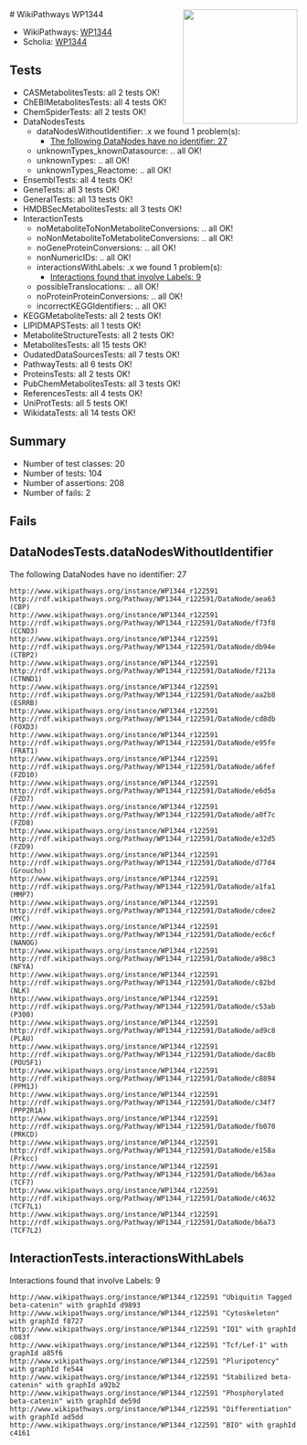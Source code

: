<img style="float: right; width: 200px" src="https://upload.wikimedia.org/wikipedia/commons/thumb/8/83/Wplogo_with_text_500.png/640px-Wplogo_with_text_500.png" />
# WikiPathways WP1344

* WikiPathways: [WP1344](https://new.wikipathways.org/pathways/WP1344)
* Scholia: [WP1344](https://scholia.toolforge.org/wikipathways/WP1344)
## Tests
* CASMetabolitesTests: all 2 tests OK!
* ChEBIMetabolitesTests: all 4 tests OK!
* ChemSpiderTests: all 2 tests OK!
* DataNodesTests
    * dataNodesWithoutIdentifier: .x we found 1 problem(s):
        * [The following DataNodes have no identifier: 27](#8792c4b6)
    * unknownTypes_knownDatasource: .. all OK!
    * unknownTypes: .. all OK!
    * unknownTypes_Reactome: .. all OK!
* EnsemblTests: all 4 tests OK!
* GeneTests: all 3 tests OK!
* GeneralTests: all 13 tests OK!
* HMDBSecMetabolitesTests: all 3 tests OK!
* InteractionTests
    * noMetaboliteToNonMetaboliteConversions: .. all OK!
    * noNonMetaboliteToMetaboliteConversions: .. all OK!
    * noGeneProteinConversions: .. all OK!
    * nonNumericIDs: .. all OK!
    * interactionsWithLabels: .x we found 1 problem(s):
        * [Interactions found that involve Labels: 9](#630d2680)
    * possibleTranslocations: .. all OK!
    * noProteinProteinConversions: .. all OK!
    * incorrectKEGGIdentifiers: .. all OK!
* KEGGMetaboliteTests: all 2 tests OK!
* LIPIDMAPSTests: all 1 tests OK!
* MetaboliteStructureTests: all 2 tests OK!
* MetabolitesTests: all 15 tests OK!
* OudatedDataSourcesTests: all 7 tests OK!
* PathwayTests: all 6 tests OK!
* ProteinsTests: all 2 tests OK!
* PubChemMetabolitesTests: all 3 tests OK!
* ReferencesTests: all 4 tests OK!
* UniProtTests: all 5 tests OK!
* WikidataTests: all 14 tests OK!


## Summary

* Number of test classes: 20
* Number of tests: 104
* Number of assertions: 208
* Number of fails: 2

## Fails

<a name="8792c4b6" />

## DataNodesTests.dataNodesWithoutIdentifier

The following DataNodes have no identifier: 27
```
http://www.wikipathways.org/instance/WP1344_r122591 http://rdf.wikipathways.org/Pathway/WP1344_r122591/DataNode/aea63 (CBP)
http://www.wikipathways.org/instance/WP1344_r122591 http://rdf.wikipathways.org/Pathway/WP1344_r122591/DataNode/f73f8 (CCND3)
http://www.wikipathways.org/instance/WP1344_r122591 http://rdf.wikipathways.org/Pathway/WP1344_r122591/DataNode/db94e (CTBP2)
http://www.wikipathways.org/instance/WP1344_r122591 http://rdf.wikipathways.org/Pathway/WP1344_r122591/DataNode/f213a (CTNND1)
http://www.wikipathways.org/instance/WP1344_r122591 http://rdf.wikipathways.org/Pathway/WP1344_r122591/DataNode/aa2b8 (ESRRB)
http://www.wikipathways.org/instance/WP1344_r122591 http://rdf.wikipathways.org/Pathway/WP1344_r122591/DataNode/cd8db (FOXD3)
http://www.wikipathways.org/instance/WP1344_r122591 http://rdf.wikipathways.org/Pathway/WP1344_r122591/DataNode/e95fe (FRAT1)
http://www.wikipathways.org/instance/WP1344_r122591 http://rdf.wikipathways.org/Pathway/WP1344_r122591/DataNode/a6fef (FZD10)
http://www.wikipathways.org/instance/WP1344_r122591 http://rdf.wikipathways.org/Pathway/WP1344_r122591/DataNode/e6d5a (FZD7)
http://www.wikipathways.org/instance/WP1344_r122591 http://rdf.wikipathways.org/Pathway/WP1344_r122591/DataNode/a0f7c (FZD8)
http://www.wikipathways.org/instance/WP1344_r122591 http://rdf.wikipathways.org/Pathway/WP1344_r122591/DataNode/e32d5 (FZD9)
http://www.wikipathways.org/instance/WP1344_r122591 http://rdf.wikipathways.org/Pathway/WP1344_r122591/DataNode/d77d4 (Groucho)
http://www.wikipathways.org/instance/WP1344_r122591 http://rdf.wikipathways.org/Pathway/WP1344_r122591/DataNode/a1fa1 (MMP7)
http://www.wikipathways.org/instance/WP1344_r122591 http://rdf.wikipathways.org/Pathway/WP1344_r122591/DataNode/cdee2 (MYC)
http://www.wikipathways.org/instance/WP1344_r122591 http://rdf.wikipathways.org/Pathway/WP1344_r122591/DataNode/ec6cf (NANOG)
http://www.wikipathways.org/instance/WP1344_r122591 http://rdf.wikipathways.org/Pathway/WP1344_r122591/DataNode/a98c3 (NFYA)
http://www.wikipathways.org/instance/WP1344_r122591 http://rdf.wikipathways.org/Pathway/WP1344_r122591/DataNode/c82bd (NLK)
http://www.wikipathways.org/instance/WP1344_r122591 http://rdf.wikipathways.org/Pathway/WP1344_r122591/DataNode/c53ab (P300)
http://www.wikipathways.org/instance/WP1344_r122591 http://rdf.wikipathways.org/Pathway/WP1344_r122591/DataNode/ad9c8 (PLAU)
http://www.wikipathways.org/instance/WP1344_r122591 http://rdf.wikipathways.org/Pathway/WP1344_r122591/DataNode/dac8b (POU5F1)
http://www.wikipathways.org/instance/WP1344_r122591 http://rdf.wikipathways.org/Pathway/WP1344_r122591/DataNode/c8894 (PPM1J)
http://www.wikipathways.org/instance/WP1344_r122591 http://rdf.wikipathways.org/Pathway/WP1344_r122591/DataNode/c34f7 (PPP2R1A)
http://www.wikipathways.org/instance/WP1344_r122591 http://rdf.wikipathways.org/Pathway/WP1344_r122591/DataNode/fb070 (PRKCD)
http://www.wikipathways.org/instance/WP1344_r122591 http://rdf.wikipathways.org/Pathway/WP1344_r122591/DataNode/e158a (Prkcc)
http://www.wikipathways.org/instance/WP1344_r122591 http://rdf.wikipathways.org/Pathway/WP1344_r122591/DataNode/b63aa (TCF7)
http://www.wikipathways.org/instance/WP1344_r122591 http://rdf.wikipathways.org/Pathway/WP1344_r122591/DataNode/c4632 (TCF7L1)
http://www.wikipathways.org/instance/WP1344_r122591 http://rdf.wikipathways.org/Pathway/WP1344_r122591/DataNode/b6a73 (TCF7L2)
```

<a name="630d2680" />

## InteractionTests.interactionsWithLabels

Interactions found that involve Labels: 9
```
http://www.wikipathways.org/instance/WP1344_r122591 "Ubiquitin Tagged
beta-catenin" with graphId d9893
http://www.wikipathways.org/instance/WP1344_r122591 "Cytoskeleton" with graphId f8727
http://www.wikipathways.org/instance/WP1344_r122591 "IQ1" with graphId c083f
http://www.wikipathways.org/instance/WP1344_r122591 "Tcf/Lef-1" with graphId a85f6
http://www.wikipathways.org/instance/WP1344_r122591 "Pluripotency" with graphId fe544
http://www.wikipathways.org/instance/WP1344_r122591 "Stabilized beta-catenin" with graphId a92b2
http://www.wikipathways.org/instance/WP1344_r122591 "Phosphorylated beta-catenin" with graphId de59d
http://www.wikipathways.org/instance/WP1344_r122591 "Differentiation" with graphId ad5dd
http://www.wikipathways.org/instance/WP1344_r122591 "BIO" with graphId c4161
```

